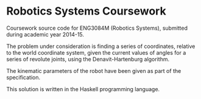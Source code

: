 # Robotics Systems Coursework
Coursework source code for ENG3084M (Robotics Systems), submitted during academic year 2014-15.

The problem under consideration is finding a series of coordinates, relative to the world coordinate system, given the current values of angles for a series of revolute joints, using the Denavit-Hartenburg algorithm.

The kinematic parameters of the robot have been given as part of the specification.

This solution is written in the Haskell programming language.
